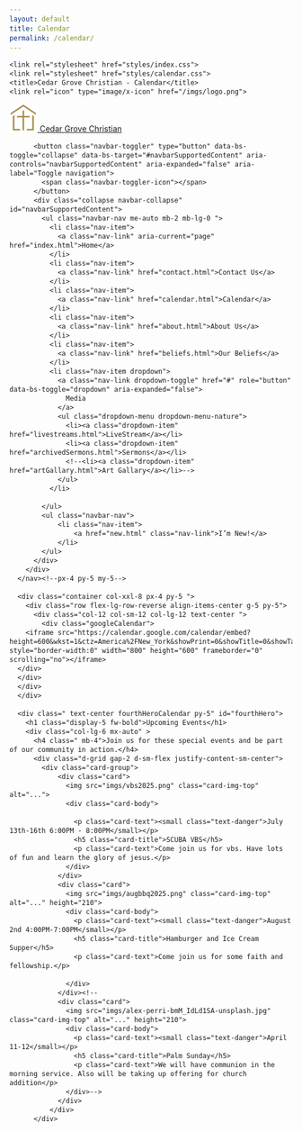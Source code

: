```yaml
---
layout: default
title: Calendar
permalink: /calendar/
---
```


<!DOCTYPE html>
<html lang="en">
<head>
    <meta charset="UTF-8">
    <meta name="viewport" content="width=device-width, initial-scale=1.0">
    <link href="https://cdn.jsdelivr.net/npm/bootstrap@5.3.3/dist/css/bootstrap.min.css" rel="stylesheet" integrity="sha384-QWTKZyjpPEjISv5WaRU9OFeRpok6YctnYmDr5pNlyT2bRjXh0JMhjY6hW+ALEwIH" crossorigin="anonymous">
    <link rel="stylesheet" href="style.css">
    <script src="https://cdn.jsdelivr.net/npm/bootstrap@5.3.3/dist/js/bootstrap.bundle.min.js" integrity="sha384-YvpcrYf0tY3lHB60NNkmXc5s9fDVZLESaAA55NDzOxhy9GkcIdslK1eN7N6jIeHz" crossorigin="anonymous"></script>
    <link rel="stylesheet" href="https://cdn.jsdelivr.net/npm/bootstrap-icons@1.11.3/font/bootstrap-icons.min.css">   
    <link rel="preconnect" href="https://fonts.googleapis.com">
    <link rel="preconnect" href="https://fonts.gstatic.com" crossorigin>
    <link rel="stylesheet" href="https://fonts.googleapis.com/css2?family=Playfair+Display:wght@400;500;600;700&family=Inter:wght@300;400;500;600;700&display=swap">

    <link rel="stylesheet" href="styles/index.css">
    <link rel="stylesheet" href="styles/calendar.css">
    <title>Cedar Grove Christian - Calendar</title>
    <link rel="icon" type="image/x-icon" href="/imgs/logo.png">

</head>
<body>
    <!--Home Contact Dropdown Search-->
      <nav class="navbar navbar-expand-lg ">
        <div class="container-fluid">
            <a class="navbar-brand navbar-brand-nature" href="index.html">
                <img src="/imgs/logo.png" alt="Logo" width="50" height="50" class="d-inline-block align-text-center">
                Cedar Grove Christian
              </a>
          
          <button class="navbar-toggler" type="button" data-bs-toggle="collapse" data-bs-target="#navbarSupportedContent" aria-controls="navbarSupportedContent" aria-expanded="false" aria-label="Toggle navigation">
            <span class="navbar-toggler-icon"></span>
          </button>
          <div class="collapse navbar-collapse" id="navbarSupportedContent">
            <ul class="navbar-nav me-auto mb-2 mb-lg-0 ">
              <li class="nav-item">
                <a class="nav-link" aria-current="page" href="index.html">Home</a>
              </li>
              <li class="nav-item">
                <a class="nav-link" href="contact.html">Contact Us</a>
              </li>
              <li class="nav-item">
                <a class="nav-link" href="calendar.html">Calendar</a>
              </li>
              <li class="nav-item">
                <a class="nav-link" href="about.html">About Us</a>
              </li>
              <li class="nav-item">
                <a class="nav-link" href="beliefs.html">Our Beliefs</a>
              </li>
              <li class="nav-item dropdown">
                <a class="nav-link dropdown-toggle" href="#" role="button" data-bs-toggle="dropdown" aria-expanded="false">
                  Media
                </a>
                <ul class="dropdown-menu dropdown-menu-nature">
                  <li><a class="dropdown-item" href="livestreams.html">LiveStream</a></li>
                  <li><a class="dropdown-item" href="archivedSermons.html">Sermons</a></li>
                  <!--<li><a class="dropdown-item" href="artGallary.html">Art Gallary</a></li>-->
                </ul>
              </li>

            </ul>
            <ul class="navbar-nav">
                <li class="nav-item">
                    <a href="new.html" class="nav-link">I’m New!</a>
                </li>
            </ul>
          </div>
        </div>
      </nav><!--px-4 py-5 my-5-->
      
      <div class="container col-xxl-8 px-4 py-5 ">
        <div class="row flex-lg-row-reverse align-items-center g-5 py-5">
          <div class="col-12 col-sm-12 col-lg-12 text-center ">
            <div class="googleCalendar">
        <iframe src="https://calendar.google.com/calendar/embed?height=600&wkst=1&ctz=America%2FNew_York&showPrint=0&showTitle=0&showTabs=0&showCalendars=0&showTz=0&src=cmV2Y2hhc2VtdXJyYXlAZ21haWwuY29t&src=ZW4udXNhI2hvbGlkYXlAZ3JvdXAudi5jYWxlbmRhci5nb29nbGUuY29t&color=%23e4c441&color=%230b8043" style="border-width:0" width="800" height="600" frameborder="0" scrolling="no"></iframe>
      </div>
      </div>
      </div>
      </div>

      <div class=" text-center fourthHeroCalendar py-5" id="fourthHero">
        <h1 class="display-5 fw-bold">Upcoming Events</h1>
        <div class="col-lg-6 mx-auto" >
          <h4 class=" mb-4">Join us for these special events and be part of our community in action.</h4>
          <div class="d-grid gap-2 d-sm-flex justify-content-sm-center">
            <div class="card-group">
                <div class="card">
                  <img src="imgs/vbs2025.png" class="card-img-top" alt="...">
                  <div class="card-body">
                    
                    <p class="card-text"><small class="text-danger">July 13th-16th 6:00PM - 8:00PM</small></p>
                    <h5 class="card-title">SCUBA VBS</h5>
                    <p class="card-text">Come join us for vbs. Have lots of fun and learn the glory of jesus.</p>
                  </div>
                </div>
                <div class="card">
                  <img src="imgs/augbbq2025.png" class="card-img-top" alt="..." height="210">
                  <div class="card-body">
                    <p class="card-text"><small class="text-danger">August 2nd 4:00PM-7:00PM</small></p>
                    <h5 class="card-title">Hamburger and Ice Cream Supper</h5>
                    <p class="card-text">Come join us for some faith and fellowship.</p>

                  </div>
                </div><!--
                <div class="card">
                  <img src="imgs/alex-perri-bmM_IdLd1SA-unsplash.jpg" class="card-img-top" alt="..." height="210">
                  <div class="card-body">
                    <p class="card-text"><small class="text-danger">April 11-12</small></p>
                    <h5 class="card-title">Palm Sunday</h5>
                    <p class="card-text">We will have communion in the morning service. Also will be taking up offering for church addition</p>
                  </div>-->
                </div>
              </div>
          </div>
</body>
<script></script>
</html>